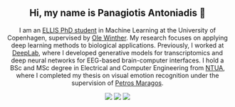 <h2 align=center>
Hi, my name is Panagiotis Antoniadis 👋
</h2>

<p align=center>
I am an <a target="_blank" href="https://ellis.eu/phd-postdoc">ELLIS PhD student</a> in Machine Learning at the University of Copenhagen, supervised by <a target="_blank" href="https://scholar.google.com/citations?user=7VAwhzUAAAAJ&hl=en">Ole Winther</a>. My research focuses on applying deep learning methods to biological applications. Previously, I worked at <a target="_blank" href="https://deeplab.ai/">DeepLab</a>, where I developed generative models for transcriptomics and deep neural networks for EEG-based brain-computer interfaces. I hold a BSc and MSc degree in Electrical and Computer Engineering from <a target="_blank" href="https://www.ece.ntua.gr/en">NTUA</a>, where I completed my thesis on visual emotion recognition under the supervision of <a target="_blank" href="https://scholar.google.com/citations?user=A2XydgGCY9gC&hl=en">Petros Maragos</a>.
</p>

<p align=center>
  <a target="_blank" href="https://www.linkedin.com/in/panagiotis-antoniadis-6614ba167/"><img src="https://img.shields.io/badge/-LinkedIn-0077B5?style=for-the-badge&logo=Linkedin&logoColor=white"></img></a>
  <a target="_blank" href="https://www.researchgate.net/profile/Panagiotis_Antoniadis4"><img src="https://img.shields.io/badge/-Researchgate-00ccbb?style=for-the-badge&logo=Researchgate&logoColor=white"></img></a>
  <a target="_blank" href="https://scholar.google.com.tw/citations?user=yrfy51QAAAAJ&hl=el&oi=ao"><img src="https://img.shields.io/badge/-Google Scholar-326ac5?style=for-the-badge&logo=Google-Scholar&logoColor=white"></img></a>
</p>


<!--
**PanosAntoniadis/PanosAntoniadis** is a ✨ _special_ ✨ repository because its `README.md` (this file) appears on your GitHub profile.

Here are some ideas to get you started:

- 🔭 I’m currently working on ...
- 🌱 I’m currently learning ...
- 👯 I’m looking to collaborate on ...
- 🤔 I’m looking for help with ...
- 💬 Ask me about ...
- 📫 How to reach me: ...
- 😄 Pronouns: ...
- ⚡ Fun fact: ...
-->
